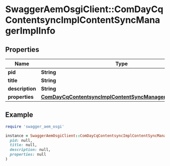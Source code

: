 # SwaggerAemOsgiClient::ComDayCqContentsyncImplContentSyncManagerImplInfo

## Properties

| Name | Type | Description | Notes |
| ---- | ---- | ----------- | ----- |
| **pid** | **String** |  | [optional] |
| **title** | **String** |  | [optional] |
| **description** | **String** |  | [optional] |
| **properties** | [**ComDayCqContentsyncImplContentSyncManagerImplProperties**](ComDayCqContentsyncImplContentSyncManagerImplProperties.md) |  | [optional] |

## Example

```ruby
require 'swagger_aem_osgi'

instance = SwaggerAemOsgiClient::ComDayCqContentsyncImplContentSyncManagerImplInfo.new(
  pid: null,
  title: null,
  description: null,
  properties: null
)
```

